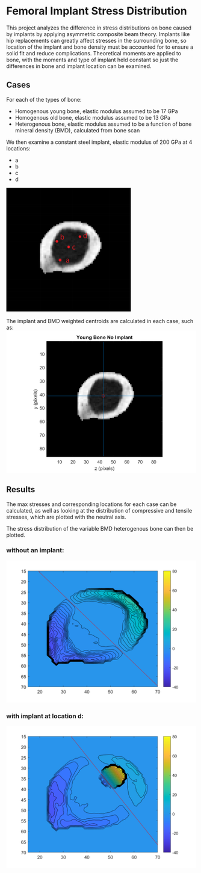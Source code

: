 # Femoral Implant Stress Distribution
This project analyzes the difference in stress distributions on bone caused by implants by applying asymmetric composite beam theory. Implants like hip replacements can greatly affect stresses in the surrounding bone, so location of the implant and bone density must be accounted for to ensure a solid fit and reduce complications. Theoretical moments are applied to bone, with the moments and type of implant held constant so just the differences in bone and implant location can be examined.  

## Cases
For each of the types of bone:
 - Homogenous young bone, elastic modulus assumed to be 17 GPa
 - Homogenous old bone, elastic modulus assumed to be 13 GPa
 - Heterogenous bone, elastic modulus assumed to be a function of bone mineral density (BMD), calculated from bone scan
 
We then examine a constant steel implant, elastic modulus of 200 GPa at 4 locations:
 - a
 - b
 - c
 - d
 
![Locations](https://github.com/ggdurrant/Femoral-Implant-Stress-Distribution/blob/main/images/implantlocs.PNG)

The implant and BMD weighted centroids are calculated in each case, such as:
![Centroid](https://github.com/ggdurrant/Femoral-Implant-Stress-Distribution/blob/main/images/centroid.png)

## Results
The max stresses and corresponding locations for each case can be calculated, as well as looking at the distribution of compressive and tensile stresses, which are plotted with the neutral axis. 

The stress distribution of the variable BMD heterogenous bone can then be plotted.

### without an implant:
![NA](https://github.com/ggdurrant/Femoral-Implant-Stress-Distribution/blob/main/images/noImplant.png)

### with implant at location d:
![NAImplant](https://github.com/ggdurrant/Femoral-Implant-Stress-Distribution/blob/main/images/implantD.png)
